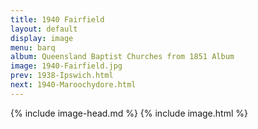 ```yaml
---
title: 1940 Fairfield
layout: default
display: image
menu: barq
album: Queensland Baptist Churches from 1851 Album
image: 1940-Fairfield.jpg
prev: 1938-Ipswich.html
next: 1940-Maroochydore.html
---
```

{% include image-head.md %}
{% include image.html %}